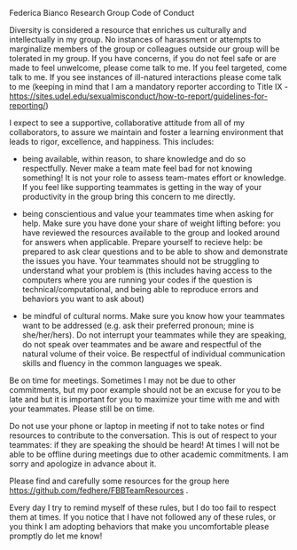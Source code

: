 Federica Bianco Research Group Code of Conduct


Diversity is considered a resource that enriches us culturally and intellectually in my group. No instances of harassment or attempts to marginalize members of the group or colleagues outside our group will be tolerated in my group. 
If you have concerns, if you do not feel safe or are made to feel unwelcome, please come talk to me. If you feel targeted, come talk to me. If you see instances of ill-natured interactions please come talk to me (keeping in mind that I am a mandatory reporter according to Title IX - https://sites.udel.edu/sexualmisconduct/how-to-report/guidelines-for-reporting/)

I expect to see a supportive, collaborative attitude from all of my collaborators, to assure we maintain and foster a learning environment that leads to rigor, excellence, and happiness. This includes: 

- being available, within reason, to share knowledge and do so respectfully. Never make a team mate feel bad for not knowing something! It is not your role to assess team-mates effort or knowledge. If you feel like supporting teammates is getting in the way of your productivity in the group bring this concern to me directly.

- being conscientious and value your teammates time when asking for help. Make sure you have done your share of weight lifting before: you have reviewed the resources available to the group and looked around for answers when applicable. Prepare yourself to recieve help: be prepared to ask clear questions and to be able to show and demonstrate the issues you have. Your teammates should not be struggling to understand what your problem is (this includes having access to the computers where you are running your codes if the question is technical/computational, and being able to reproduce errors and behaviors you want to ask about)

- be mindful of cultural norms. Make sure you know how your teammates want to be addressed (e.g. ask their preferred pronoun; mine is she/her/hers). Do not interrupt your teammates while they are speaking, do not speak over teammates and be aware and respectful of the natural volume of their voice. Be respectful of individual communication skills and fluency in the common languages we speak. 

Be on time for meetings. Sometimes I may not be due to other commitments, but my poor example should not be an excuse for you to be late and but it is important for you to maximize your time with me and with your teammates. Please still be on time. 

Do not use your phone or laptop in meeting if not to take notes or find resources to contribute to the conversation. This is out of respect to your teammates: if they are speaking the should be heard! At times I will not be able to be offline during meetings due to other academic commitments. I am sorry and apologize in advance about it.

Please find and carefully some resources for the group here https://github.com/fedhere/FBBTeamResources . 

Every day I try to remind myself of these rules, but I do too fail to respect them at times. If you notice that I have not followed any of these rules, or you think I am adopting behaviors that make you uncomfortable please promptly do let me know!
